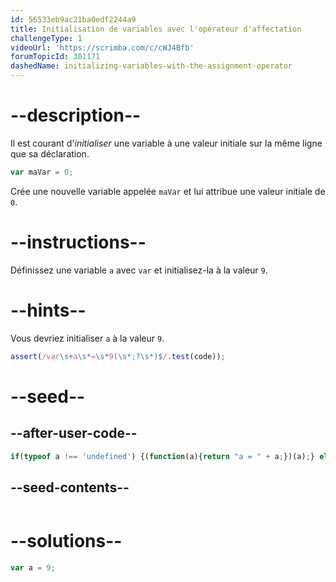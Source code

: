 ```yaml
---
id: 56533eb9ac21ba0edf2244a9
title: Initialisation de variables avec l'opérateur d'affectation
challengeType: 1
videoUrl: 'https://scrimba.com/c/cWJ4Bfb'
forumTopicId: 301171
dashedName: initializing-variables-with-the-assignment-operator
---
```


# --description--

Il est courant d'<dfn>initialiser</dfn> une variable à une valeur initiale sur la même ligne que sa déclaration.

```js
var maVar = 0;
```

Crée une nouvelle variable appelée `maVar` et lui attribue une valeur initiale de `0`.

# --instructions--

Définissez une variable `a` avec `var` et initialisez-la à la valeur `9`.

# --hints--

Vous devriez initialiser `a` à la valeur `9`.

```js
assert(/var\s+a\s*=\s*9(\s*;?\s*)$/.test(code));
```

# --seed--

## --after-user-code--

```js
if(typeof a !== 'undefined') {(function(a){return "a = " + a;})(a);} else { (function() {return 'a is undefined';})(); }
```

## --seed-contents--

```js

```

# --solutions--

```js
var a = 9;
```
